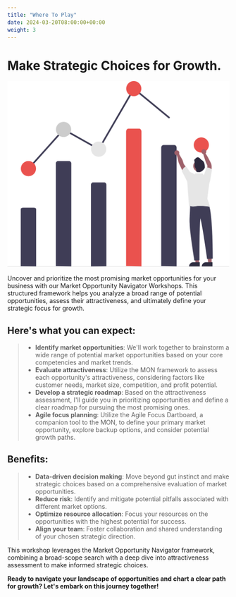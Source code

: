 ```yaml
---
title: "Where To Play"
date: 2024-03-20T08:00:00+00:00
weight: 3
---
```


# Make Strategic Choices for Growth.

![Where To Play](/images/illustrations/undraw_visual_data_re_mxxo.svg)

<!--more-->

Uncover and prioritize the most promising market opportunities for your business with our Market Opportunity Navigator Workshops. This structured framework helps you analyze a broad range of potential opportunities, assess their attractiveness, and ultimately define your strategic focus for growth.

## Here's what you can expect:
  > * **Identify market opportunities**: We'll work together to brainstorm a wide range of potential market opportunities based on your core competencies and market trends.
  > * **Evaluate attractiveness**: Utilize the MON framework to assess each opportunity's attractiveness, considering factors like customer needs, market size, competition, and profit potential.
  > * **Develop a strategic roadmap**: Based on the attractiveness assessment, I'll guide you in prioritizing opportunities and define a clear roadmap for pursuing the most promising ones.
  > * **Agile focus planning**: Utilize the Agile Focus Dartboard, a companion tool to the MON, to define your primary market opportunity, explore backup options, and consider potential growth paths.

## Benefits:
  > * **Data-driven decision making**: Move beyond gut instinct and make strategic choices based on a comprehensive evaluation of market opportunities.
  > * **Reduce risk**: Identify and mitigate potential pitfalls associated with different market options.
  > * **Optimize resource allocation**: Focus your resources on the opportunities with the highest potential for success.
  > * **Align your team**: Foster collaboration and shared understanding of your chosen strategic direction.

This workshop leverages the Market Opportunity Navigator framework, combining a broad-scope search with a deep dive into attractiveness assessment to make informed strategic choices.

**Ready to navigate your landscape of opportunities and chart a clear path for growth? Let's embark on this journey together!**

